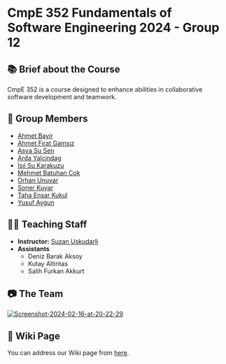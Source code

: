 # CmpE 352 Fundamentals of Software Engineering 2024 - Group 12

## 📚 Brief about the Course

CmpE 352 is a course designed to enhance abilities in collaborative software development and teamwork.

## 👥 Group Members 

- [Ahmet Bayir]()
- [Ahmet Fırat Gamsız](https://github.com/bounswe/bounswe2024group12/wiki/Ahmet-Firat-Gamsiz)
- [Asya Su Sen](https://github.com/bounswe/bounswe2024group12/wiki/Asya-Su-Sen)
- [Arda Yalcindag](https://github.com/bounswe/bounswe2024group12/wiki/Arda%20Yalcindag)
- [Isıl Su Karakuzu](https://github.com/bounswe/bounswe2024group12/wiki/Isil-Su-Karakuzu)
- [Mehmet Batuhan Cok](https://github.com/bounswe/bounswe2024group12/wiki/Mehmet-Batuhan-Cok)
- [Orhan Unuvar](https://github.com/bounswe/bounswe2024group12/wiki/Orhan-Unuvar)
- [Soner Kuyar](https://github.com/bounswe/bounswe2024group12/wiki/Soner-Kuyar)
- [Taha Ensar Kukul](https://github.com/bounswe/bounswe2024group12/wiki/Taha-Ensar-Kukul)
- [Yusuf Aygun]()

## 👩‍🏫 Teaching Staff
- **Instructor:** [Suzan Uskudarli](https://github.com/uskudarli)
- **Assistants**
	- Deniz Barak Aksoy
	- Kutay Altintas
	- Salih Furkan Akkurt
	
## 📷 The Team
<a href="https://ibb.co/DCMnxXz"><img src="https://i.ibb.co/FwYtSvm/Screenshot-2024-02-16-at-20-22-29.png" alt="Screenshot-2024-02-16-at-20-22-29" border="0"></a>

## 📖 Wiki Page
You can address our Wiki page from [here](https://github.com/bounswe/bounswe2024group12/wiki).
